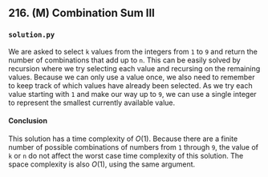 ## 216. (M) Combination Sum III

### `solution.py`
We are asked to select `k` values from the integers from `1` to `9` and return the number of combinations that add up to `n`. This can be easily solved by recursion where we try selecting each value and recursing on the remaining values. Because we can only use a value once, we also need to remember to keep track of which values have already been selected. As we try each value starting with `1` and make our way up to `9`, we can use a single integer to represent the smallest currently available value.  

#### Conclusion
This solution has a time complexity of $O(1)$. Because there are a finite number of possible combinations of numbers from `1` through `9`, the value of `k` or `n` do not affect the worst case time complexity of this solution. The space complexity is also $O(1)$, using the same argument.  
  

